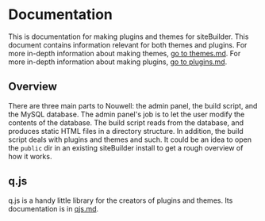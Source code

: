 # Documentation
This is documentation for making plugins and themes for siteBuilder. This document contains information relevant for both themes and plugins. For more in-depth information about making themes, [go to themes.md](https://github.com/mortie/nouwell/docs/themes.md). For more in-depth information about making plugins, [go to plugins.md](https://github.com/mortie/nouwell/docs/plugins.md).

## Overview
There are three main parts to Nouwell: the admin panel, the build script, and the MySQL database. The admin panel's job is to let the user modify the contents of the database. The build script reads from the database, and produces static HTML files in a directory structure. In addition, the build script deals with plugins and themes and such. It could be an idea to open the `public` dir in an existing siteBuilder install to get a rough overview of how it works.

## q.js
q.js is a handy little library for the creators of plugins and themes. Its documentation is in [qjs.md](https://github.com/mortie/nouwell/docs/qjs.md).
